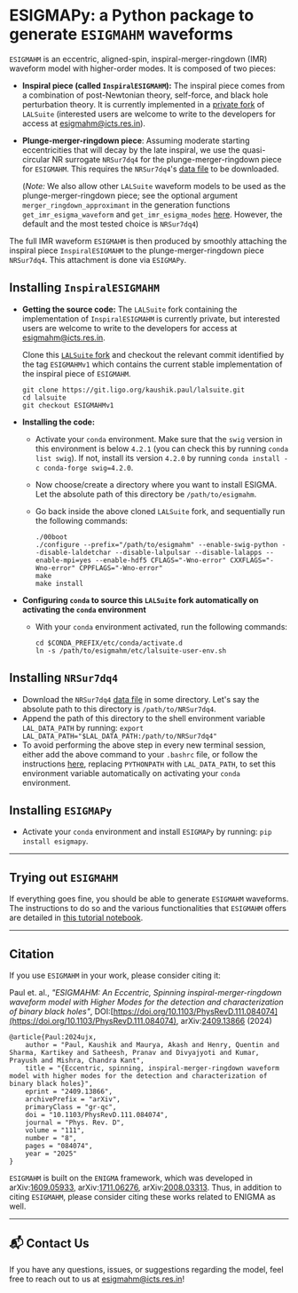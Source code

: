 # ESIGMAPy: a Python package to generate `ESIGMAHM` waveforms

`ESIGMAHM` is an eccentric, aligned-spin, inspiral-merger-ringdown (IMR) waveform model with higher-order modes. It is composed of two pieces:

* **Inspiral piece (called `InspiralESIGMAHM`):** The inspiral piece comes from a combination of post-Newtonian theory, self-force, and black hole perturbation theory. It is currently implemented in a [private fork](https://git.ligo.org/kaushik.paul/lalsuite/-/tree/enigma_spins_v2023?ref_type=heads) of `LALSuite` (interested users are welcome to write to the developers for access at esigmahm@icts.res.in).  
* **Plunge-merger-ringdown piece**: Assuming moderate starting eccentricities that will decay by the late inspiral, we use the quasi-circular NR surrogate `NRSur7dq4` for the plunge-merger-ringdown piece for `ESIGMAHM`. This requires the `NRSur7dq4`'s [data file](https://git.ligo.org/lscsoft/lalsuite-extra/-/blob/master/data/lalsimulation/NRSur7dq4.h5) to be downloaded. 

  (_Note:_ We also allow other `LALSuite` waveform models to be used as the plunge-merger-ringdown piece; see the optional argument `merger_ringdown_approximant` in the generation functions `get_imr_esigma_waveform` and `get_imr_esigma_modes` [here](https://github.com/gwnrtools/esigmapy/blob/master/esigmapy/generator.py). However, the default and the most tested choice is `NRSur7dq4`)

The full IMR waveform `ESIGMAHM` is then produced by smoothly attaching the inspiral piece `InspiralESIGMAHM` to the plunge-merger-ringdown piece `NRSur7dq4`. This attachment is done via `ESIGMAPy`.

## Installing `InspiralESIGMAHM`

* **Getting the source code:** The `LALSuite` fork containing the implementation of `InspiralESIGMAHM` is currently private, but interested users are welcome to write to the developers for access at esigmahm@icts.res.in. 

  Clone this [`LALSuite` fork](https://git.ligo.org/kaushik.paul/lalsuite/-/tree/enigma_spins_v2023?ref_type=heads) and checkout the relevant commit identified by the tag `ESIGMAHMv1` which contains the current stable implementation of the inspiral piece of `ESIGMAHM`.

  ```
  git clone https://git.ligo.org/kaushik.paul/lalsuite.git
  cd lalsuite
  git checkout ESIGMAHMv1
  ``` 
* **Installing the code:**
  - Activate your `conda` environment. Make sure that the `swig` version in this environment is below `4.2.1` (you can check this by running `conda list swig`). If not, install its version `4.2.0` by running `conda install -c conda-forge swig=4.2.0`. 
  - Now choose/create a directory where you want to install ESIGMA. Let the absolute path of this directory be `/path/to/esigmahm`.
  - Go back inside the above cloned `LALSuite` fork, and sequentially run the following commands: 
    
    ```
    ./00boot
    ./configure --prefix="/path/to/esigmahm" --enable-swig-python --disable-laldetchar --disable-lalpulsar --disable-lalapps --enable-mpi=yes --enable-hdf5 CFLAGS="-Wno-error" CXXFLAGS="-Wno-error" CPPFLAGS="-Wno-error" 
    make
    make install
    ```
* **Configuring `conda` to source this `LALSuite` fork automatically on activating the `conda` environment**
  - With your `conda` environment activated, run the following commands:
    ```
    cd $CONDA_PREFIX/etc/conda/activate.d
    ln -s /path/to/esigmahm/etc/lalsuite-user-env.sh
    ```

## Installing `NRSur7dq4`
* Download the `NRSur7dq4` [data file](https://git.ligo.org/lscsoft/lalsuite-extra/-/blob/master/data/lalsimulation/NRSur7dq4.h5) in some directory. Let's say the absolute path to this directory is `/path/to/NRSur7dq4`.
* Append the path of this directory to the shell environment variable `LAL_DATA_PATH` by running: `export LAL_DATA_PATH="$LAL_DATA_PATH:/path/to/NRSur7dq4"`
* To avoid performing the above step in every new terminal session, either add the above command to your `.bashrc` file, or follow the instructions [here](http://gitlab.icts.res.in/akash.maurya/Installation-instructions/wikis/conda-tricks), replacing `PYTHONPATH` with `LAL_DATA_PATH`, to set this environment variable automatically on activating your `conda` environment.

## Installing `ESIGMAPy`
* Activate your `conda` environment and install `ESIGMAPy` by running: `pip install esigmapy`.

***
## Trying out `ESIGMAHM`
If everything goes fine, you should be able to generate `ESIGMAHM` waveforms. The instructions to do so and the various functionalities that `ESIGMAHM` offers are detailed in [this tutorial notebook](https://github.com/gwnrtools/esigmapy/blob/master/notebooks/ESIGMA_generation.ipynb). 

***
## Citation
If you use `ESIGMAHM` in your work, please consider citing it: 

Paul et. al., _"ESIGMAHM: An Eccentric, Spinning inspiral-merger-ringdown waveform model with Higher Modes for the detection and characterization of binary black holes"_, DOI:[https://doi.org/10.1103/PhysRevD.111.084074](https://doi.org/10.1103/PhysRevD.111.084074), arXiv:[2409.13866](https://arxiv.org/abs/2409.13866) (2024)
```
@article{Paul:2024ujx,
    author = "Paul, Kaushik and Maurya, Akash and Henry, Quentin and Sharma, Kartikey and Satheesh, Pranav and Divyajyoti and Kumar, Prayush and Mishra, Chandra Kant",
    title = "{Eccentric, spinning, inspiral-merger-ringdown waveform model with higher modes for the detection and characterization of binary black holes}",
    eprint = "2409.13866",
    archivePrefix = "arXiv",
    primaryClass = "gr-qc",
    doi = "10.1103/PhysRevD.111.084074",
    journal = "Phys. Rev. D",
    volume = "111",
    number = "8",
    pages = "084074",
    year = "2025"
}
```
`ESIGMAHM` is built on the `ENIGMA` framework, which was developed in arXiv:[1609.05933](https://arxiv.org/abs/1609.05933), arXiv:[1711.06276](https://arxiv.org/abs/1711.06276), arXiv:[2008.03313](https://arxiv.org/abs/2008.03313). Thus, in addition to citing `ESIGMAHM`, please consider citing these works related to ENIGMA as well. 

***
## 📬 Contact Us  
If you have any questions, issues, or suggestions regarding the model, feel free to reach out to us at esigmahm@icts.res.in!
